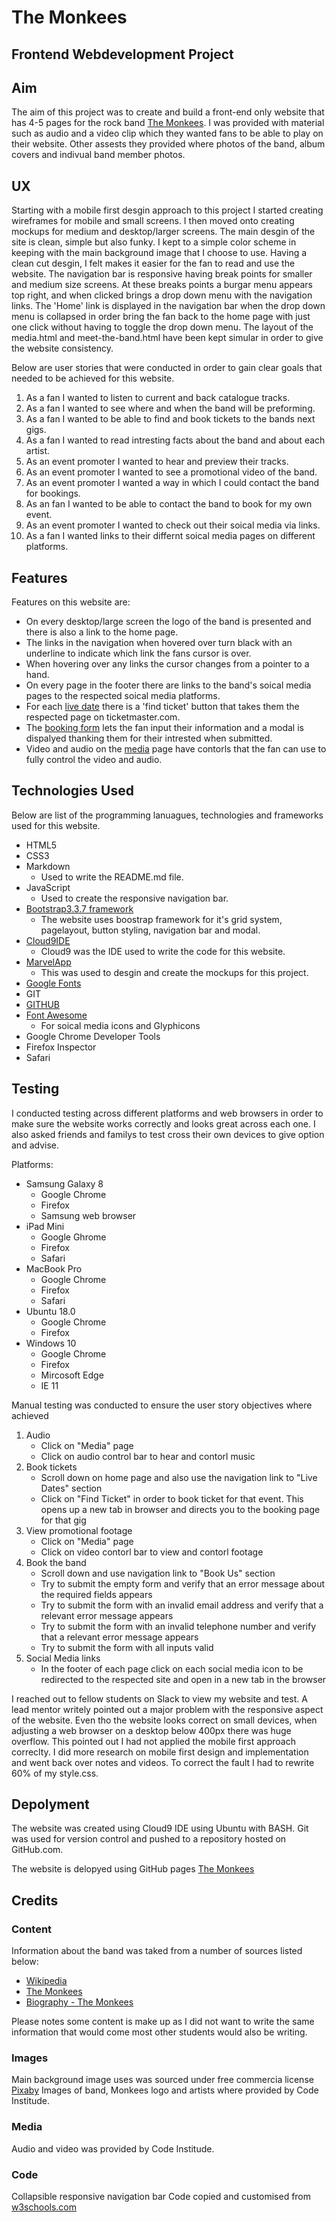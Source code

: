 # The Monkees #
## Frontend Webdevelopment Project ##


## Aim ##

The aim of this project was to create and build a front-end only website that has 4-5 pages for the rock band [The Monkees](https://anthonynicklin.github.io/milestone01-TheMonkees/). 
I was provided with material such as audio and a video clip which they wanted fans to be able to play on their website. Other assests they provided where photos of 
the band, album covers and indivual band member photos. 

## UX ##

Starting with a mobile first desgin approach to this project I started creating wireframes for mobile and small screens. I then moved onto creating mockups 
for medium and desktop/larger screens. The main desgin of the site is clean, simple but also funky. I kept to a simple color scheme in keeping with the main 
background image that I choose to use. Having a clean cut desgin, I felt makes it easier for the fan to read and use the website.
The navigation bar is responsive having break points for smaller and medium size screens. At these breaks points a burgar menu appears top right, and when 
clicked brings a drop down menu with the navigation links. The 'Home' link is displayed in the navigation bar when the drop down menu is collapsed in order 
bring the fan back to the home page with just one click without having to toggle the drop down menu. The layout of the media.html and meet-the-band.html have been 
kept simular in order to give the website consistency. 

Below are user stories that were conducted in order to gain clear goals that needed to be achieved for this website.
1. As a fan I wanted to listen to current and back catalogue tracks.
2. As a fan I wanted to see where and when the band will be preforming.
2. As a fan I wanted to be able to find and book tickets to the bands next gigs.
3. As a fan I wanted to read intresting facts about the band and about each artist.
4. As an event promoter I wanted to hear and preview their tracks.
5. As an event promoter I wanted to see a promotional video of the band.
6. As an event promoter I wanted a way in which I could contact the band for bookings.
7. As an fan I wanted to be able to contact the band to book for my own event.
8. As an event promoter I wanted to check out their soical media via links.
9. As a fan I wanted links to their differnt soical media pages on different platforms.

## Features ##

Features on this website are:

* On every desktop/large screen the logo of the band is presented and there is also a link to the home page.
* The links in the navigation when hovered over turn black with an underline to indicate which link the fans cursor is over.
* When hovering over any links the cursor changes from a pointer to a hand.
* On every page in the footer there are links to the band's soical media pages to the respected soical media platforms.
* For each [live date](https://anthonynicklin.github.io/milestone01-TheMonkees/#live-dates) there is a 'find ticket' button that takes them the respected page on ticketmaster.com.
* The [booking form](https://anthonynicklin.github.io/milestone01-TheMonkees/#book-us) lets the fan input their information and a modal is dispalyed thanking them for their intrested when submitted.
* Video and audio on the [media](https://anthonynicklin.github.io/milestone01-TheMonkees/media.html) page have contorls that the fan can use to fully control the video and audio.

## Technologies Used ##

Below are list of the programming lanuagues, technologies and frameworks used for this website.

* HTML5
* CSS3
* Markdown
    * Used to write the README.md file.
* JavaScript
    * Used to create the responsive navigation bar.
* [Bootstrap3.3.7 framework](https://getbootstrap.com/)
    * The website uses boostrap framework for it's grid system, pagelayout, button styling, navigation bar and modal.
* [Cloud9IDE](https://aws.amazon.com/cloud9/)
    * Cloud9 was the IDE used to write the code for this website.
* [MarvelApp](https://marvelapp.com)
    * This was used to desgin and create the mockups for this project.
* [Google Fonts](https://fonts.google.com/)
* GIT
* [GITHUB](https://github.com)
* [Font Awesome](https://fontawesome.com/)
    * For soical media icons and Glyphicons
* Google Chrome Developer Tools
* Firefox Inspector
* Safari

## Testing ##

I conducted testing across different platforms and web browsers in order to make sure the website works correctly and
looks great across each one. I also asked friends and familys to test cross their own devices to give option and advise. 

Platforms:
* Samsung Galaxy 8
    * Google Chrome
    * Firefox
    * Samsung web browser
* iPad Mini
    * Google Ghrome
    * Firefox
    * Safari
* MacBook Pro
    * Google Chrome
    * Firefox
    * Safari
* Ubuntu 18.0
    * Google Chrome
    * Firefox
* Windows 10
    * Google Chrome
    * Firefox
    * Mircosoft Edge
    * IE 11

Manual testing was conducted to ensure the user story objectives where achieved
1. Audio
    * Click on "Media" page
    * Click on audio control bar to hear and contorl music
2. Book tickets
    * Scroll down on home page and also use the navigation link to "Live Dates" section
    * Click on "Find Ticket" in order to book ticket for that event. This opens up a new tab in browser and directs you to the booking page for that gig
3. View promotional footage
    * Click on "Media" page
    * Click on video contorl bar to view and contorl footage
4. Book the band
    * Scroll down and use navigation link to "Book Us" section
    * Try to submit the empty form and verify that an error message about the required fields appears
    * Try to submit the form with an invalid email address and verify that a relevant error message appears
    * Try to submit the form with an invalid telephone number and verify that a relevant error message appears
    * Try to submit the form with all inputs valid 
5. Social Media links
    * In the footer of each page click on each social media icon to be redirected to the respected site and open in a new tab in the browser

I reached out to fellow students on Slack to view my website and test. A lead mentor writely pointed out a major problem with the responsive
aspect of the website. Even tho the website looks correct on small devices, when adjusting a web browser on a desktop below 400px there was huge
overflow. This pointed out I had not applied the mobile first approach correclty. I did more research on mobile first design and implementation and went 
back over notes and videos. To correct the fault I had to rewrite 60% of my style.css. 


## Depolyment ##

The website was created using Cloud9 IDE using Ubuntu with BASH. Git was used for version control and pushed to a repository hosted on 
GitHub.com. 

The website is delopyed using GitHub pages [The Monkees](https://anthonynicklin.github.io/milestone01-TheMonkees/)

## Credits ##

### Content ###
Information about the band was taked from a number of sources listed below:
* [Wikipedia](https://en.wikipedia.org/wiki/The_Monkees)
* [The Monkees](https://www.monkees.com/)
* [Biography - The Monkees](https://www.biography.com/people/groups/the-monkees)

Please notes some content is make up as I did not want to write the same information that would come most other students would also be writing.

### Images ###
Main background image uses was sourced under free commercia license [Pixaby](https://pixabay.com/en/red-abstract-spiral-2829985/)
Images of band, Monkees logo and artists where provided by Code Institude.

### Media ###
Audio and video was provided by Code Institude.

### Code ###
Collapsible responsive navigation bar Code copied and customised from [w3schools.com](https://www.w3schools.com/howto/howto_js_topnav_responsive.asp)
